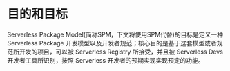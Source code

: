 # 目的和目标

Serverless Package Model(简称SPM，下文将使用SPM代替)的目标是定义一种 Serverless Package 开发模型以及开发者规范；核心目的是基于这套模型或者规范所开发的项目，可以被 Serverless Registry 所接受，并且被 Serverless Devs 开发者工具所识别，按照 Serverless 开发者的预期实现实现预定的功能。
